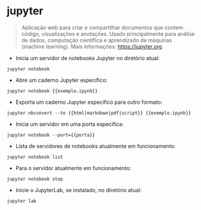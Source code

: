 # jupyter

> Aplicação web para criar e compartilhar documentos que contem código, visualizações e anotações.
> Usado principalmente para análise de dados, computação científica e aprendizado de máquinas (machine learning).
> Mais informações: <https://jupyter.org>.

- Inicia um servidor de notebooks Jupyter no diretório atual:

`jupyter notebook`

- Abre um caderno Jupyter específico:

`jupyter notebook {{exemplo.ipynb}}`

- Exporta um caderno Jupyter específico para outro formato:

`jupyter nbconvert --to {{html|markdown|pdf|script}} {{exemplo.ipynb}}`

- Inicia um servidor em uma porta específica:

`jupyter notebook --port={{porta}}`

- Lista de servidores de notebooks atualmente em funcionamento:

`jupyter notebook list`

- Para o servidor atualmente em funcionamento:

`jupyter notebook stop`

- Inicie o JupyterLab, se instalado, no diretório atual:

`jupyter lab`
